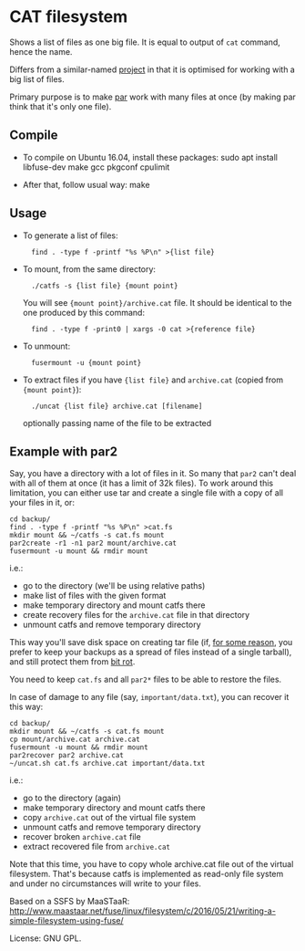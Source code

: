CAT filesystem
==============

Shows a list of files as one big file.
It is equal to output of `cat` command, hence the name.

Differs from a similar-named [project](https://sourceforge.net/projects/catfs/)
in that it is optimised for working with a big list of files.

Primary purpose is to make [par](https://en.wikipedia.org/wiki/Parchive)
work with many files at once (by making par think that it's only one file).

Compile
-------

* To compile on Ubuntu 16.04, install these packages:
		sudo apt install libfuse-dev make gcc pkgconf cpulimit

* After that, follow usual way:
		make

Usage
-----

* To generate a list of files:
	
		find . -type f -printf "%s %P\n" >{list file}

* To mount, from the same directory:
	
		./catfs -s {list file} {mount point}
	
	You will see `{mount point}/archive.cat` file.
	It should be identical to the one produced by this command:
	
		find . -type f -print0 | xargs -0 cat >{reference file}

* To unmount:
	
		fusermount -u {mount point}

* To extract files if you have `{list file}` and `archive.cat`
	(copied from `{mount point}`):
	
		./uncat {list file} archive.cat [filename]
	
	optionally passing name of the file to be extracted

Example with par2
-----------------

Say, you have a directory with a lot of files in it.
So many that `par2` can't deal with all of them at once
(it has a limit of 32k files).
To work around this limitation, you can either
use tar and create a single file with a copy of all your files in it,
or:

	cd backup/
	find . -type f -printf "%s %P\n" >cat.fs
	mkdir mount && ~/catfs -s cat.fs mount
	par2create -r1 -n1 par2 mount/archive.cat
	fusermount -u mount && rmdir mount

i.e.:
* go to the directory (we'll be using relative paths)
* make list of files with the given format
* make temporary directory and mount catfs there
* create recovery files for the `archive.cat` file in that directory
* unmount catfs and remove temporary directory

This way you'll save disk space on creating tar file
(if, [for some reason][reason], you prefer to keep your backups as a
spread of files instead of a single tarball),
and still protect them from [bit rot][rot].

[reason]: http://alexey.shpakovsky.ru/en/rsync-backups.html
[rot]: https://en.wikipedia.org/wiki/Data_degradation

You need to keep `cat.fs` and all `par2*` files to be able to restore the files.

In case of damage to any file (say, `important/data.txt`),
you can recover it this way:

	cd backup/
	mkdir mount && ~/catfs -s cat.fs mount
	cp mount/archive.cat archive.cat
	fusermount -u mount && rmdir mount
	par2recover par2 archive.cat
	~/uncat.sh cat.fs archive.cat important/data.txt

i.e.:
* go to the directory (again)
* make temporary directory and mount catfs there
* copy `archive.cat` out of the virtual file system
* unmount catfs and remove temporary directory
* recover broken `archive.cat` file
* extract recovered file from `archive.cat`

Note that this time, you have to copy whole archive.cat file
out of the virtual filesystem.
That's because catfs is implemented as read-only file system
and under no circumstances will write to your files.

Based on a SSFS by MaaSTaaR: <http://www.maastaar.net/fuse/linux/filesystem/c/2016/05/21/writing-a-simple-filesystem-using-fuse/>

License: GNU GPL.
